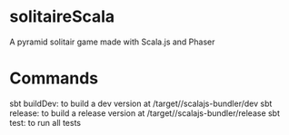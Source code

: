 # solitaireScala
A pyramid solitair game made with Scala.js and Phaser

# Commands

sbt buildDev: to build a dev version at <projectPath>/target/<scalaVersion>/scalajs-bundler/dev
sbt release: to build a release version at <projectPath>/target/<scalaVersion>/scalajs-bundler/release
sbt test: to run all tests
